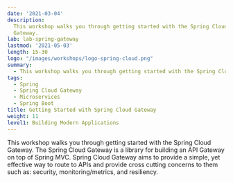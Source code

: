 ```yaml
---
date: '2021-03-04'
description:
  This workshop walks you through getting started with the Spring Cloud
  Gateway.
lab: lab-spring-gateway
lastmod: '2021-05-03'
length: 15-30
logo: "/images/workshops/logo-spring-cloud.png"
summary:
  - This workshop walks you through getting started with the Spring Cloud Gateway.
tags:
  - Spring
  - Spring Cloud Gateway
  - Microservices
  - Spring Boot
title: Getting Started with Spring Cloud Gateway
weight: 11
level1: Building Modern Applications
---
```


This workshop walks you through getting started with the Spring Cloud Gateway. The Spring Cloud Gateway is a library for building an API Gateway on top of Spring MVC. Spring Cloud Gateway aims to provide a simple, yet effective way to route to APIs and provide cross cutting concerns to them such as: security, monitoring/metrics, and resiliency.
